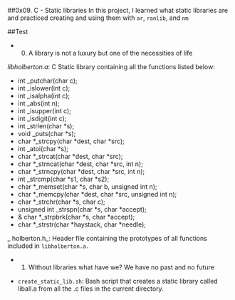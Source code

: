 ##0x09. C - Static libraries
In this project, I learned what static libraries are and practiced creating and using them with `ar`, `ranlib`, and `nm`

##Test
* 0. A library is not a luxury but one of the necessities of life

_libholberton.a_: C Static library containing all the functions listed below:

* int _putchar(char c);
* int _islower(int c);
* int _isalpha(int c);
* int _abs(int n);
* int _isupper(int c);
* int _isdigit(int c);
* int _strlen(char *s);
* void _puts(char *s);
* char *_strcpy(char *dest, char *src);
* int _atoi(char *s);
* char *_strcat(char *dest, char *src);
* char *_strncat(char *dest, char *src, int n);
* char *_strncpy(char *dest, char *src, int n);
* int _strcmp(char *s1, char *s2);
* char *_memset(char *s, char b, unsigned int n);
* char *_memcpy(char *dest, char *src, unsigned int n);
* char *_strchr(char *s, char c);
* unsigned int _strspn(char *s, char *accept);
* & char *_strpbrk(char *s, char *accept);
* char *_strstr(char *haystack, char *needle);


_ holberton.h_: Header file containing the prototypes of all functions included in `libholberton.a.`

* 1. Without libraries what have we? We have no past and no future

* `create_static_lib.sh`: Bash script that creates a static library called liball.a from all the .c files in the current directory.
